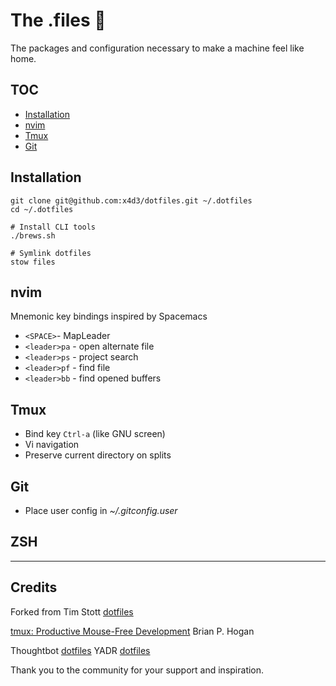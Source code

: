 # The .files :rocket:

The packages and configuration necessary to make a machine feel like home.

## TOC

- [Installation](#installation)
- [nvim](nvim)
- [Tmux](#tmux)
- [Git](#git)

## Installation

```
git clone git@github.com:x4d3/dotfiles.git ~/.dotfiles
cd ~/.dotfiles

# Install CLI tools
./brews.sh

# Symlink dotfiles
stow files
```

## nvim

Mnemonic key bindings inspired by Spacemacs

* `<SPACE>`- MapLeader
* `<leader>pa` - open alternate file
* `<leader>ps` - project search
* `<leader>pf` - find file
* `<leader>bb` - find opened buffers

## Tmux

* Bind key `Ctrl-a` (like GNU screen)
* Vi navigation
* Preserve current directory on splits

## Git

* Place user config in *~/.gitconfig.user*

## ZSH

-------------------------------------------------------------------------------

## Credits

Forked from Tim Stott [dotfiles](https://github.com/timstott/dotfiles)

[tmux: Productive Mouse-Free Development](http://pragprog.com/book/bhtmux/tmux) Brian P. Hogan

Thoughtbot [dotfiles](http://github.com/thoughtbot/dotfiles)
YADR [dotfiles](https://github.com/skwp/dotfiles)

Thank you to the community for your support and inspiration.